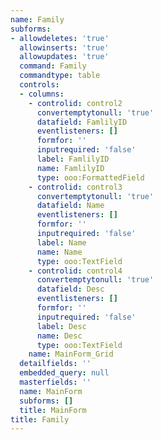 ```yaml
---
name: Family
subforms:
- allowdeletes: 'true'
  allowinserts: 'true'
  allowupdates: 'true'
  command: Family
  commandtype: table
  controls:
  - columns:
    - controlid: control2
      convertemptytonull: 'true'
      datafield: FamlilyID
      eventlisteners: []
      formfor: ''
      inputrequired: 'false'
      label: FamlilyID
      name: FamlilyID
      type: ooo:FormattedField
    - controlid: control3
      convertemptytonull: 'true'
      datafield: Name
      eventlisteners: []
      formfor: ''
      inputrequired: 'false'
      label: Name
      name: Name
      type: ooo:TextField
    - controlid: control4
      convertemptytonull: 'true'
      datafield: Desc
      eventlisteners: []
      formfor: ''
      inputrequired: 'false'
      label: Desc
      name: Desc
      type: ooo:TextField
    name: MainForm_Grid
  detailfields: ''
  embedded_query: null
  masterfields: ''
  name: MainForm
  subforms: []
  title: MainForm
title: Family
---
```

